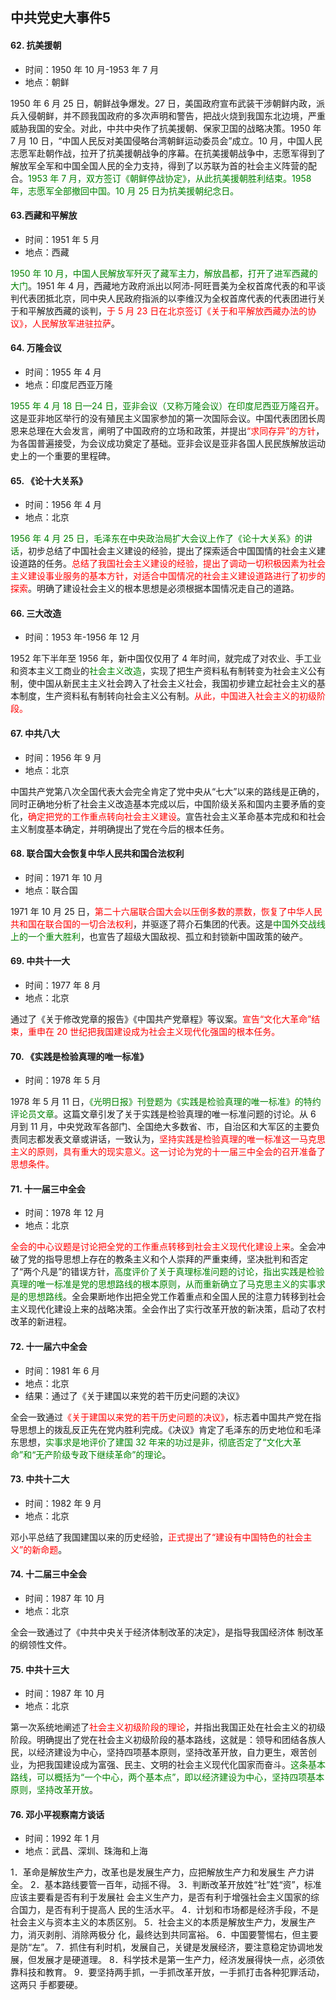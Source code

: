 ## 中共党史大事件5

#### 62. 抗美援朝

- 时间：1950 年 10 月-1953 年 7 月
- 地点：朝鲜

1950 年 6 月 25 日，朝鲜战争爆发。27 日，美国政府宣布武装干涉朝鲜内政，派兵入侵朝鲜，并不顾我国政府的多次声明和警告，把战火烧到我国东北边境，严重威胁我国的安全。对此，中共中央作了抗美援朝、保家卫国的战略决策。1950 年 7 月 10 日，“中国人民反对美国侵略台湾朝鲜运动委员会”成立。10 月，中国人民志愿军赴朝作战，拉开了抗美援朝战争的序幕。在抗美援朝战争中，志愿军得到了解放军全军和中国全国人民的全力支持，得到了以苏联为首的社会主义阵营的配合。<span style="color:green">1953 年 7 月，双方签订《朝鲜停战协定》，从此抗美援朝胜利结束。1958 年，志愿军全部撤回中国。10 月 25 日为抗美援朝纪念日。</span>

#### 63.西藏和平解放

- 时间：1951 年 5 月
- 地点：西藏

<span style="color:green">1950 年 10 月，中国人民解放军歼灭了藏军主力，解放昌都，打开了进军西藏的大门</span>。1951 年 4 月，西藏地方政府派出以阿沛-阿旺晋美为全权首席代表的和平谈判代表团抵北京，同中央人民政府指派的以李维汉为全权首席代表的代表团进行关于和平解放西藏的谈判，<span style="color:red">于 5 月 23 日在北京签订《关于和平解放西藏办法的协议》，人民解放军进驻拉萨</span>。

#### 64. 万隆会议

- 时间：1955 年 4 月
- 地点：印度尼西亚万隆

<span style="color:green">1955 年 4 月 18 日—24 日，亚非会议（又称万隆会议）在印度尼西亚万隆召开</span>。这是亚非地区举行的没有殖民主义国家参加的第一次国际会议。中国代表团团长周恩来总理在大会发言，阐明了中国政府的立场和政策，并提出<span style="color:red">“求同存异”的方针</span>，为各国普遍接受，为会议成功奠定了基础。亚非会议是亚非各国人民民族解放运动史上的一个重要的里程碑。

#### 65. 《论十大关系》

- 时间：1956 年 4 月
- 地点：北京

<span style="color:green">1956 年 4 月 25 日，毛泽东在中央政治局扩大会议上作了《论十大关系》的讲话</span>，初步总结了中国社会主义建设的经验，提出了探索适合中国国情的社会主义建设道路的任务。<span style="color:red">总结了我国社会主义建设的经验，提出了调动一切积极因素为社会主义建设事业服务的基本方针，对适合中国情况的社会主义建设道路进行了初步的探索</span>。明确了建设社会主义的根本思想是必须根据本国情况走自己的道路。

#### 66. 三大改造

- 时间：1953 年-1956 年 12 月

1952 年下半年至 1956 年，新中国仅仅用了 4 年时间，就完成了对农业、手工业和资本主义工商业的<span style="color:green">社会主义改造</span>，实现了把生产资料私有制转变为社会主义公有制，使中国从新民主主义社会跨入了社会主义社会，我国初步建立起社会主义的基本制度，生产资料私有制转向社会主义公有制。<span style="color:red">从此，中国进入社会主义的初级阶段。</span>

#### 67. 中共八大

- 时间：1956 年 9 月
- 地点：北京

中国共产党第八次全国代表大会完全肯定了党中央从“七大”以来的路线是正确的，同时正确地分析了社会主义改造基本完成以后，中国阶级关系和国内主要矛盾的变化，<span style="color:red">确定把党的工作重点转向社会主义建设</span>。宣告社会主义革命基本完成和和社会主义制度基本确定，并明确提出了党在今后的根本任务。

#### 68. 联合国大会恢复中华人民共和国合法权利

- 时间：1971 年 10 月
- 地点：联合国

1971 年 10 月 25 日，<span style="color:red">第二十六届联合国大会以压倒多数的票数，恢复了中华人民共和国在联合国的一切合法权利</span>，并驱逐了蒋介石集团的代表。这是<span style="color:green">中国外交战线上的一个重大胜利</span>，也宣告了超级大国敌视、孤立和封锁新中国政策的破产。

#### 69. 中共十一大

- 时间：1977 年 8 月
- 地点：北京

通过了《关于修改党章的报告》《中国共产党章程》等议案。<span style="color:red">宣告“文化大革命”结束，重申在 20 世纪把我国建设成为社会主义现代化强国的根本任务。</span>

#### 70. 《实践是检验真理的唯一标准》

- 时间：1978 年 5 月

1978 年 5 月 11 日，<span style="color:green">《光明日报》刊登题为《实践是检验真理的唯一标准》的特约评论员文章</span>。这篇文章引发了关于实践是检验真理的唯一标准问题的讨论。从 6 月到 11 月，中央党政军各部门、全国绝大多数省、市，自治区和大军区的主要负责同志都发表文章或讲话，一致认为，<span style="color:red">坚持实践是检验真理的唯一标准这一马克思主义的原则，具有重大的现实意义。这一讨论为党的十一届三中全会的召开准备了思想条件。</span>

#### 71. 十一届三中全会

- 时间：1978 年 12 月
- 地点：北京

<span style="color:red">全会的中心议题是讨论把全党的工作重点转移到社会主义现代化建设上来</span>。全会冲破了党的指导思想上存在的教条主义和个人崇拜的严重束缚，坚决批判和否定了“两个凡是”的错误方针，<span style="color:green">高度评价了关于真理标准问题的讨论，指出实践是检验真理的唯一标准是党的思想路线的根本原则，从而重新确立了马克思主义的实事求是的思想路线</span>。全会果断地作出把全党工作着重点和全国人民的注意力转移到社会主义现代化建设上来的战略决策。全会作出了实行改革开放的新决策，启动了农村改革的新进程。

#### 72. 十一届六中全会

- 时间：1981 年 6 月
- 地点：北京
- 结果：通过了《关于建国以来党的若干历史问题的决议》

全会一致通过<span style="color:red">《关于建国以来党的若干历史问题的决议》</span>，标志着中国共产党在指导思想上的拨乱反正先在党内胜利完成。《决议》肯定了毛泽东的历史地位和毛泽东思想，<span style="color:green">实事求是地评价了建国 32 年来的功过是非，彻底否定了“文化大革命”和“无产阶级专政下继续革命”的理论</span>。

#### 73. 中共十二大

- 时间：1982 年 9 月
- 地点：北京

邓小平总结了我国建国以来的历史经验，<span style="color:red">正式提出了“建设有中国特色的社会主义”的新命题</span>。

#### 74. 十二届三中全会

- 时间：1987 年 10 月
- 地点：北京

全会一致通过了《中共中央关于经济体制改革的决定》，是指导我国经济体
制改革的纲领性文件。

#### 75. 中共十三大

- 时间：1987 年 10 月
- 地点：北京

第一次系统地阐述了<span style="color:red">社会主义初级阶段的理论</span>，并指出我国正处在社会主义的初级阶段。明确提出了党在社会主义初级阶段的基本路线，这就是：领导和团结各族人民，以经济建设为中心，坚持四项基本原则，坚持改革开放，自力更生，艰苦创业，为把我国建设成为富强、民主、文明的社会主义现代化国家而奋斗。<span style="color:green">这条基本路线，可以概括为“一个中心，两个基本点”，即以经济建设为中心，坚持四项基本原则，坚持改革开放</span>。

#### 76. 邓小平视察南方谈话

- 时间：1992 年 1 月
- 地点：武昌、深圳、珠海和上海

1．革命是解放生产力，改革也是发展生产力，应把解放生产力和发展生
产力讲全。
2．基本路线要管一百年，动摇不得。
3．判断改革开放姓“社”姓“资”，标准应该主要看是否有利于发展社
会主义生产力，是否有利于增强社会主义国家的综合国力，是否有利于提高人
民的生活水平。
4．计划和市场都是经济手段，不是社会主义与资本主义的本质区别。
5．社会主义的本质是解放生产力，发展生产力，消灭剥削、消除两极分
化，最终达到共同富裕。
6．中国要警惕右，但主要是防“左”。
7．抓住有利时机，发展自己，关键是发展经济，要注意稳定协调地发
展，但发展才是硬道理。
8．科学技术是第一生产力，经济发展得快一点，必须依靠科技和教育。
9．要坚持两手抓，一手抓改革开放，一手抓打击各种犯罪活动，这两只
手都要硬。
